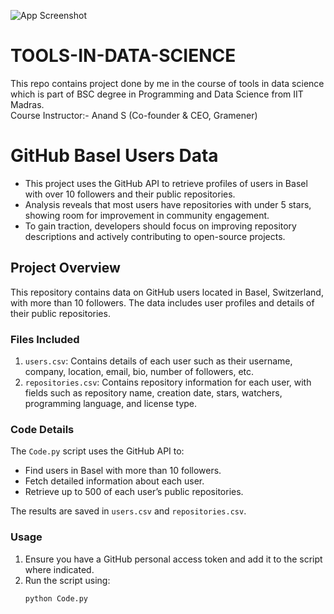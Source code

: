 ![App Screenshot](https://miro.medium.com/max/693/1*X465HGyHWV-pMzvxqM9xDQ.jpeg)
# TOOLS-IN-DATA-SCIENCE

This repo contains project done by me in the course of tools in data science which is part of BSC degree in Programming and Data Science from IIT Madras.
<br />Course Instructor:- Anand S (Co-founder & CEO, Gramener)

# GitHub Basel Users Data

- This project uses the GitHub API to retrieve profiles of users in Basel with over 10 followers and their public repositories.
- Analysis reveals that most users have repositories with under 5 stars, showing room for improvement in community engagement.
- To gain traction, developers should focus on improving repository descriptions and actively contributing to open-source projects.

## Project Overview

This repository contains data on GitHub users located in Basel, Switzerland, with more than 10 followers. The data includes user profiles and details of their public repositories.

### Files Included

1. `users.csv`: Contains details of each user such as their username, company, location, email, bio, number of followers, etc.
2. `repositories.csv`: Contains repository information for each user, with fields such as repository name, creation date, stars, watchers, programming language, and license type.

### Code Details

The `Code.py` script uses the GitHub API to:
- Find users in Basel with more than 10 followers.
- Fetch detailed information about each user.
- Retrieve up to 500 of each user’s public repositories.

The results are saved in `users.csv` and `repositories.csv`.

### Usage

1. Ensure you have a GitHub personal access token and add it to the script where indicated.
2. Run the script using:
   ```bash
   python Code.py

